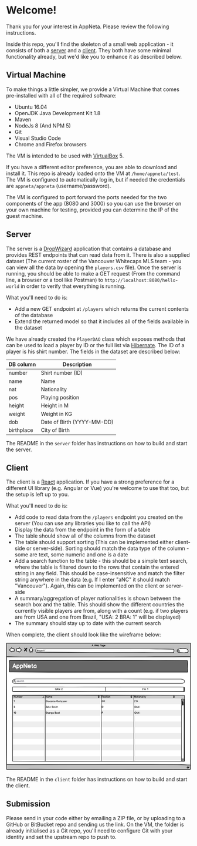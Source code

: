 # Welcome!

Thank you for your interest in AppNeta. Please review the following instructions.

Inside this repo, you'll find the skeleton of a small web application - it consists of both a [server](./server/README.md) and a [client](./client/README.md). They both have some minimal functionality already, but we'd like you to enhance it as described below.

## Virtual Machine

To make things a little simpler, we provide a Virtual Machine that comes pre-installed with all of the required software:

* Ubuntu 16.04
* OpenJDK Java Development Kit 1.8
* Maven
* NodeJs 8 (And NPM 5)
* Git
* Visual Studio Code
* Chrome and Firefox browsers

The VM is intended to be used with [VirtualBox](https://www.virtualbox.org/) 5.

If you have a different editor preference, you are able to download and install it. This repo is already loaded onto the VM at `/home/appneta/test`. The VM is configured to automatically log in, but if needed the credentials are `appneta/appneta` (username/password).

The VM is configured to port forward the ports needed for the two components of the app (8080 and 3000) so you can use the browser on your own machine for testing, provided you can determine the IP of the guest machine.

## Server

The server is a [DropWizard](http://www.dropwizard.io/) application that contains a database and provides REST endpoints that can read data from it. There is also a supplied dataset (The current roster of the Vancouver Whitecaps MLS team - you can view all the data by opening the `players.csv` file). Once the server is running, you should be able to make a GET request (From the command line, a browser or a tool like Postman) to `http://localhost:8080/hello-world` in order to verify that everything is running.

What you'll need to do is:

* Add a new GET endpoint at `/players` which returns the current contents of the database
* Extend the returned model so that it includes all of the fields available in the dataset

We have already created the `PlayerDAO` class which exposes methods that can be used to load a player by ID or the full list via [Hibernate](http://hibernate.org/). The ID of a player is his shirt number. The fields in the dataset are described below:

| DB column  | Description                |
| ---------- | -------------------------- |
| number     | Shirt number (ID)          |
| name       | Name                       |
| nat        | Nationality                |
| pos        | Playing position           |
| height     | Height in M                |
| weight     | Weight in KG               |
| dob        | Date of Birth (YYYY-MM-DD) |
| birthplace | City of Birth              |

The README in the `server` folder has instructions on how to build and start the server.

## Client

The client is a [React](https://reactjs.org/) application. If you have a strong preference for a different UI library (e.g. Angular or Vue) you're welcome to use that too, but the setup is left up to you.

What you'll need to do is:

* Add code to read data from the `/players` endpoint you created on the server (You can use any libraries you like to call the API)
* Display the data from the endpoint in the form of a table
* The table should show all of the columns from the dataset
* The table should support sorting (This can be implemented either client-side or server-side). Sorting should match the data type of the column - some are text, some numeric and one is a date
* Add a search function to the table - this should be a simple text search, where the table is filtered down to the rows that contain the entered string in any field. This should be case-insensitive and match the filter string anywhere in the data (e.g. If I enter "aNC" it should match "Vancouver"). Again, this can be implemented on the client or server-side
* A summary/aggregation of player nationalities is shown between the search box and the table. This should show the different countries the currently visible players are from, along with a count (e.g. if two players are from USA and one from Brazil, "USA: 2 BRA: 1" will be displayed)
* The summary should stay up to date with the current search

When complete, the client should look like the wireframe below:

![wireframe](./wireframe.png)

The README in the `client` folder has instructions on how to build and start the client.

## Submission

Please send in your code either by emailing a ZIP file, or by uploading to a GitHub or BitBucket repo and sending us the link. On the VM, the folder is already initialised as a Git repo, you'll need to configure Git with your identity and set the upstream repo to push to.
